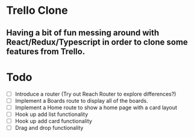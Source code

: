 # Trello Clone

## Having a bit of fun messing around with React/Redux/Typescript in order to clone some features from Trello. 

# Todo
- [ ] Introduce a router (Try out Reach Router to explore differences?)
- [ ] Implement a Boards route to display all of the boards.
- [ ] Implement a Home route to show a home page with a card layout
- [ ] Hook up add list functionality
- [ ] Hook up add card functionality
- [ ] Drag and drop functionality
